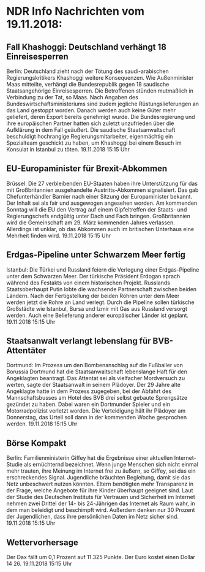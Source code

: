 # NDR Info Nachrichten vom 19.11.2018:


## Fall Khashoggi: Deutschland verhängt 18 Einreisesperren
Berlin: Deutschland zieht nach der Tötung des saudi-arabischen Regierungskritikers Khashoggi weitere Konsequenzen. Wie Außenminister Maas mitteilte, verhängt die Bundesrepublik gegen 18 saudische Staatsangehörige Einreisesperren. Die Betroffenen stünden mutmaßlich in Verbindung zu der Tat, so Maas. Nach Angaben des Bundeswirtschaftsministeriums sind zudem jegliche Rüstungslieferungen an das Land gestoppt worden. Danach werden auch keine Güter mehr geliefert, deren Export bereits genehmigt wurde. Die Bundesregierung und ihre europäischen Partner hatten sich zuletzt unzufrieden über die Aufklärung in dem Fall geäußert. Die saudische Staatsanwaltschaft beschuldigt hochrangige Regierungsmitarbeiter, eigenmächtig ein Spezialteam geschickt zu haben, um Khashoggi bei einem Besuch im Konsulat in Istanbul zu töten. 19.11.2018 15:15 Uhr 

## EU-Europaminister für Brexit-Abkommen
Brüssel:	Die 27 verbleibenden EU-Staaten haben ihre Unterstützung für das mit Großbritannien ausgehandelte Austritts-Abkommen signalisiert. Das gab Chefunterhändler Barnier nach einer Sitzung der Europaminister bekannt. Der Inhalt sei als fair und ausgewogen angesehen worden. Am kommenden Sonntag will die EU den Vertrag auf einem Gipfeltreffen der Staats- und Regierungschefs endgültig unter Dach und Fach bringen. Großbritannien wird die Gemeinschaft am 29. März kommenden Jahres verlassen. Allerdings ist unklar, ob das Abkommen auch im britischen Unterhaus eine Mehrheit finden wird. 19.11.2018 15:15 Uhr 

## Erdgas-Pipeline unter Schwarzem Meer fertig
Istanbul:	Die Türkei und Russland feiern die Verlegung einer Erdgas-Pipeline unter dem Schwarzen Meer. Der türkische Präsident Erdogan sprach während des Festakts von einem historischen Projekt. Russlands Staatsoberhaupt Putin lobte die wachsende Partnerschaft zwischen beiden Ländern. Nach der Fertigstellung der beiden Röhren unter dem Meer werden jetzt die Rohre an Land verlegt. Durch die Pipeline sollen türkische Großstädte wie Istanbul, Bursa und Izmir mit Gas aus Russland versorgt werden. Auch eine Belieferung anderer europäischer Länder ist geplant. 19.11.2018 15:15 Uhr 

## Staatsanwalt verlangt lebenslang für BVB-Attentäter
Dortmund: Im Prozess um den Bombenanschlag auf die Fußballer von Borussia Dortmund hat die Staatsanwaltschaft lebenslange Haft für den Angeklagten beantragt. Das Attentat sei als vielfacher Mordversuch zu werten, sagte der Staatsanwalt in seinem Plädoyer. Der 29 Jahre alte Angeklagte hatte in dem Prozess zugegeben, bei der Abfahrt des Mannschaftsbusses am Hotel des BVB drei selbst gebaute Sprengsätze gezündet zu haben. Dabei waren ein Dortmunder Spieler und ein Motorradpolizist verletzt worden. Die Verteidigung hält ihr Plädoyer am Donnerstag, das Urteil soll dann in der kommenden Woche gesprochen werden. 19.11.2018 15:15 Uhr 

## Börse Kompakt
Berlin:				Familienministerin Giffey hat die Ergebnisse einer aktuellen Internet-Studie als ernüchternd bezeichnet. Wenn junge Menschen sich nicht einmal mehr trauten, ihre Meinung im Internet frei zu äußern, so Giffey, sei das ein erschreckendes Signal. Jugendliche bräuchten Begleitung, damit sie das Netz unbeschwert nutzen könnten. Eltern benötigten mehr Transparenz in der Frage, welche Angebote für ihre Kinder überhaupt geeignet sind. Laut der Studie des Deutschen Instituts für Vertrauen und Sicherheit im Internet nehmen zwei Drittel der 14- bis 24-Jährigen das Internet als Raum wahr, in dem man beleidigt und beschimpft wird. Außerdem denken nur 30 Prozent der Jugendlichen, dass ihre persönlichen Daten im Netz sicher sind. 19.11.2018 15:15 Uhr 

## Wettervorhersage
Der Dax fällt um 0,1 Prozent auf 11.325 Punkte. Der Euro kostet einen Dollar 14 26. 19.11.2018 15:15 Uhr 
